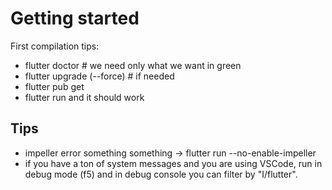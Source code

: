 # Getting started

First compilation tips:

- flutter doctor # we need only what we want in green
- flutter upgrade (--force) # if needed
- flutter pub get
- flutter run
and it should work

## Tips

- impeller error something something -> flutter run --no-enable-impeller
- if you have a ton of system messages and you are using VSCode, run in debug mode (f5) and in debug console you can filter by "I/flutter". 
